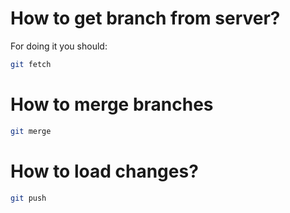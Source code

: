# How to get branch from server?

For doing it you should:

```sh
git fetch
```

# How to merge branches

```sh
git merge
```

# How to load changes?

```sh
git push
```
